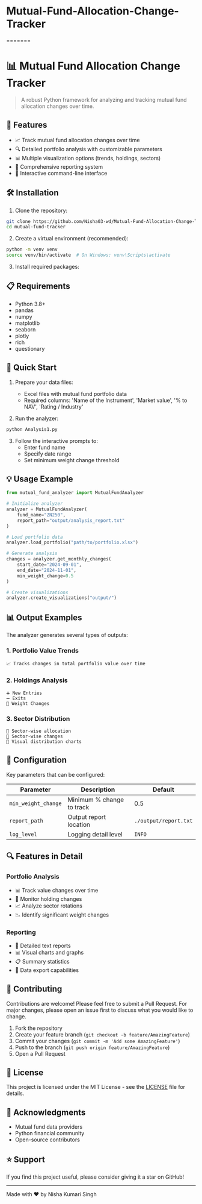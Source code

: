 
# Mutual-Fund-Allocation-Change-Tracker
=======
# 📊 Mutual Fund Allocation Change Tracker

> A robust Python framework for analyzing and tracking mutual fund allocation changes over time.

## 🎯 Features

- 📈 Track mutual fund allocation changes over time
- 🔍 Detailed portfolio analysis with customizable parameters
- 📊 Multiple visualization options (trends, holdings, sectors)
- 📝 Comprehensive reporting system
- 🚀 Interactive command-line interface

## 🛠️ Installation

1. Clone the repository:
```bash
git clone https://github.com/Nisha03-wd/Mutual-Fund-Allocation-Change-Tracker.git
cd mutual-fund-tracker
```

2. Create a virtual environment (recommended):
```bash
python -m venv venv
source venv/bin/activate  # On Windows: venv\Scripts\activate
```

3. Install required packages:

## 📋 Requirements

- Python 3.8+
- pandas
- numpy
- matplotlib
- seaborn
- plotly
- rich
- questionary

## 🚀 Quick Start

1. Prepare your data files:
   - Excel files with mutual fund portfolio data
   - Required columns: 'Name of the Instrument', 'Market value', '% to NAV', 'Rating / Industry'

2. Run the analyzer:
```bash
python Analysis1.py
```

3. Follow the interactive prompts to:
   - Enter fund name
   - Specify date range
   - Set minimum weight change threshold

## 💡 Usage Example

```python
from mutual_fund_analyzer import MutualFundAnalyzer

# Initialize analyzer
analyzer = MutualFundAnalyzer(
    fund_name="ZN250",
    report_path="output/analysis_report.txt"
)

# Load portfolio data
analyzer.load_portfolio("path/to/portfolio.xlsx")

# Generate analysis
changes = analyzer.get_monthly_changes(
    start_date="2024-09-01",
    end_date="2024-11-01",
    min_weight_change=0.5
)

# Create visualizations
analyzer.create_visualizations("output/")
```

## 📊 Output Examples

The analyzer generates several types of outputs:

### 1. Portfolio Value Trends
```
📈 Tracks changes in total portfolio value over time
```

### 2. Holdings Analysis
```
➕ New Entries
➖ Exits
🔄 Weight Changes
```

### 3. Sector Distribution
```
🔸 Sector-wise allocation
🔸 Sector-wise changes
🔸 Visual distribution charts
```

## 📝 Configuration

Key parameters that can be configured:

| Parameter | Description | Default |
|-----------|-------------|---------|
| `min_weight_change` | Minimum % change to track | 0.5 |
| `report_path` | Output report location | `./output/report.txt` |
| `log_level` | Logging detail level | `INFO` |

## 🔍 Features in Detail

### Portfolio Analysis
- 📊 Track value changes over time
- 🔄 Monitor holding changes
- 📈 Analyze sector rotations
- 📉 Identify significant weight changes

### Reporting
- 📑 Detailed text reports
- 📊 Visual charts and graphs
- 📋 Summary statistics
- 💾 Data export capabilities

## 🤝 Contributing

Contributions are welcome! Please feel free to submit a Pull Request. For major changes, please open an issue first to discuss what you would like to change.

1. Fork the repository
2. Create your feature branch (`git checkout -b feature/AmazingFeature`)
3. Commit your changes (`git commit -m 'Add some AmazingFeature'`)
4. Push to the branch (`git push origin feature/AmazingFeature`)
5. Open a Pull Request

## 📜 License

This project is licensed under the MIT License - see the [LICENSE](LICENSE) file for details.

## 🙏 Acknowledgments

- Mutual fund data providers
- Python financial community
- Open-source contributors

## ⭐ Support

If you find this project useful, please consider giving it a star on GitHub!

---
Made with ❤️ by Nisha Kumari Singh
